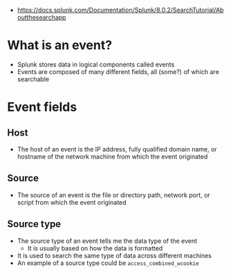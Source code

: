 - https://docs.splunk.com/Documentation/Splunk/8.0.2/SearchTutorial/Aboutthesearchapp
# What is an event?
- Splunk stores data in logical components called events
- Events are composed of many different fields, all (some?) of which are searchable
# Event fields
## Host
- The host of an event is the IP address, fully qualified domain name, or hostname of the network machine from which the event originated
## Source
- The source of an event is the file or directory path, network port, or script from which the event originated
## Source type
- The source type of an event tells me the data type of the event
    - It is usually based on how the data is formatted
- It is used to search the same type of data across different machines
- An example of a source type could be `access_combined_wcookie`